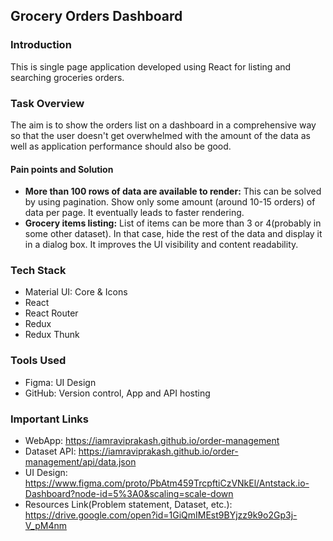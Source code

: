 ## Grocery Orders Dashboard

### Introduction
This is single page application developed using React for listing and searching groceries orders.

### Task Overview
The aim is to show the orders list on a dashboard in a comprehensive way so that the user doesn't get overwhelmed with the amount of the data as well as application performance should also be good.

#### Pain points and Solution
  * **More than 100 rows of data are available to render:** This can be solved by using pagination. Show only some amount (around 10-15 orders) of data per page. It eventually leads to faster rendering.
  * **Grocery items listing:** List of items can be more than 3 or 4(probably in some other dataset). In that case, hide the rest of the data and display it in a dialog box. It improves the UI visibility and content readability.

### Tech Stack
* Material UI: Core & Icons
* React
* React Router
* Redux
* Redux Thunk

### Tools Used
* Figma: UI Design
* GitHub: Version control, App and API hosting

### Important Links
* WebApp: https://iamraviprakash.github.io/order-management
* Dataset API: https://iamraviprakash.github.io/order-management/api/data.json
* UI Design: https://www.figma.com/proto/PbAtm459TrcpftiCzVNkEl/Antstack.io-Dashboard?node-id=5%3A0&scaling=scale-down
* Resources Link(Problem statement, Dataset, etc.): https://drive.google.com/open?id=1GiQmIMEst9BYjzz9k9o2Gp3j-V_pM4nm
